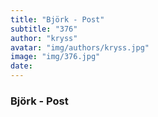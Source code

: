 ```yaml
---
title: "Björk - Post"
subtitle: "376"
author: "kryss"
avatar: "img/authors/kryss.jpg"
image: "img/376.jpg"
date:
---
```


### Björk - Post
